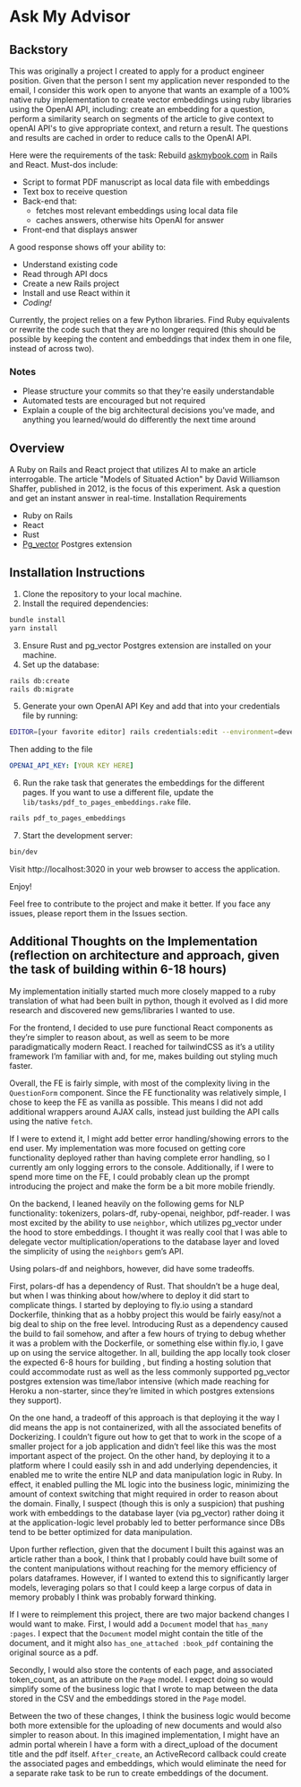 # Ask My Advisor

## Backstory

This was originally a project I created to apply for a product engineer position. Given that the person I sent my application never responded to the email, I consider this work open to anyone that wants an example of a 100% native ruby implementation to create vector embeddings using ruby libraries using the OpenAI API, including: create an embedding for a question, perform a similarity search on segments of the article to give context to openAI API's to give appropriate context, and return a result. The questions and results are cached in order to reduce calls to the OpenAI API.

Here were the requirements of the task:
Rebuild [askmybook.com](http://askmybook.com) in Rails and React.
Must-dos include:

- Script to format PDF manuscript as local data file with embeddings
- Text box to receive question
- Back-end that:
    - fetches most relevant embeddings using local data file
    - caches answers, otherwise hits OpenAI for answer
- Front-end that displays answer

A good response shows off your ability to:

- Understand existing code
- Read through API docs
- Create a new Rails project
- Install and use React within it
- *Coding!*

Currently, the project relies on a few Python libraries. Find Ruby equivalents or rewrite the code such that they are no longer required (this should be possible by keeping the content and embeddings that index them in one file, instead of across two). 

### Notes

- Please structure your commits so that they're easily understandable
- Automated tests are encouraged but not required
- Explain a couple of the big architectural decisions you've made, and anything you learned/would do differently the next time around

## Overview

A Ruby on Rails and React project that utilizes AI to make an article interrogable. The article "Models of Situated Action" by David Williamson Shaffer, published in 2012, is the focus of this experiment. Ask a question and get an instant answer in real-time.
Installation Requirements

- Ruby on Rails
- React
- Rust
- [Pg_vector](https://github.com/pgvector/pgvector) Postgres extension

## Installation Instructions

1. Clone the repository to your local machine.
2. Install the required dependencies:

```bash
bundle install
yarn install
```

3. Ensure Rust and pg_vector Postgres extension are installed on your machine.
4. Set up the database:

```bash
rails db:create
rails db:migrate
```

5. Generate your own OpenAI API Key and add that into your credentials file by running:

```bash
EDITOR=[your favorite editor] rails credentials:edit --environment=development
```

Then adding to the file

```yaml
OPENAI_API_KEY: [YOUR KEY HERE]
```

6. Run the rake task that generates the embeddings for the different pages. If you want to use a different file, update the `lib/tasks/pdf_to_pages_embeddings.rake` file.

```bash
rails pdf_to_pages_embeddings
```

7. Start the development server:

```bash
bin/dev
```

Visit http://localhost:3020 in your web browser to access the application.

Enjoy!

Feel free to contribute to the project and make it better. If you face any issues, please report them in the Issues section.

## Additional Thoughts on the Implementation (reflection on architecture and approach, given the task of building within 6-18 hours)

My implementation initially started much more closely mapped to a ruby translation of what had been built in python, though it evolved as I did more research and discovered new gems/libraries I wanted to use.

For the frontend, I decided to use pure functional React components as they’re simpler to reason about, as well as seem to be more paradigmatically modern React. I reached for tailwindCSS as it’s a utility framework I’m familiar with and, for me, makes building out styling much faster.

Overall, the FE is fairly simple, with most of the complexity living in the `QuestionForm` component. Since the FE functionality was relatively simple, I chose to keep the FE as vanilla as possible. This means I did not add additional wrappers around AJAX calls, instead just building the API calls using the native `fetch`.

If I were to extend it, I might add better error handling/showing errors to the end user. My implementation was more focused on getting core functionality deployed rather than having complete error handling, so I currently am only logging errors to the console. Additionally, if I were to spend more time on the FE, I could probably clean up the prompt introducing the project and make the form be a bit more mobile friendly.

On the backend, I leaned heavily on the following gems for NLP functionality: tokenizers, polars-df, ruby-openai, neighbor, pdf-reader. I was most excited by the ability to use `neighbor`, which utilizes pg_vector under the hood to store embeddings. I thought it was really cool that I was able to delegate vector multiplication/operations to the database layer and loved the simplicity of using the `neighbors` gem’s API.

Using polars-df and neighbors, however, did have some tradeoffs.

First, polars-df has a dependency of Rust. That shouldn’t be a huge deal, but when I was thinking about how/where to deploy it did start to complicate things. I started by deploying to fly.io using a standard Dockerfile, thinking that as a hobby project this would be fairly easy/not a big deal to ship on the free level. Introducing Rust as a dependency caused the build to fail somehow, and after a few hours of trying to debug whether it was a problem with the Dockerfile, or something else within fly.io, I gave up on using the service altogether. In all, building the app locally took closer the expected 6-8 hours for building , but finding a hosting solution that could accommodate rust as well as the less commonly supported pg_vector postgres extension was time/labor intensive (which made reaching for Heroku a non-starter, since they’re limited in which postgres extensions they support).

On the one hand, a tradeoff of this approach is that deploying it the way I did means the app is not containerized, with all the associated benefits of Dockerizing. I couldn’t figure out how to get that to work in the scope of a smaller project for a job application and didn’t feel like this was the most important aspect of the project. On the other hand, by deploying it to a platform where I could easily ssh in and add underlying dependencies, it enabled me to write the entire NLP and data manipulation logic in Ruby. In effect, it enabled pulling the ML logic into the business logic, minimizing the amount of context switching that might required in order to reason about the domain. Finally, I suspect (though this is only a suspicion) that pushing work with embeddings to the database layer (via pg_vector) rather doing it at the application-logic level probably led to better performance since DBs tend to be better optimized for data manipulation.

Upon further reflection, given that the document I built this against was an article rather than a book, I think that I probably could have built some of the content manipulations without reaching for the memory efficiency of polars dataframes. However, if I wanted to extend this to significantly larger models, leveraging polars so that I could keep a large corpus of data in memory probably I think was probably forward thinking.

If I were to reimplement this project, there are two major backend changes I would want to make. First, I would add a `Document` model that `has_many :pages`. I expect that the `Document` model might contain the title of the document, and it might also `has_one_attached :book_pdf` containing the original source as a pdf.

Secondly, I would also store the contents of each page, and associated token_count, as an attribute on the `Page` model. I expect doing so would simplify some of the business logic that I wrote to map between the data stored in the CSV and the embeddings stored in the `Page` model.

Between the two of these changes, I think the business logic would become both more extensible for the uploading of new documents and would also simpler to reason about. In this imagined implementation, I might have an admin portal wherein I have a form with a direct_upload of the document title and the pdf itself. `After_create`, an ActiveRecord callback could create the associated pages and embeddings, which would eliminate the need for a separate rake task to be run to create embeddings of the document.
